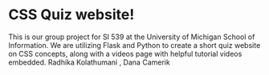 # CSS Quiz website!
This is our group project for SI 539 at the University of Michigan School of Information. We are utilizing Flask and Python to create a short quiz website on CSS concepts, along with a videos page with helpful tutorial videos embedded.
Radhika Kolathumani , Dana Camerik
